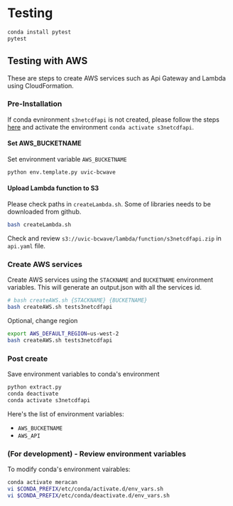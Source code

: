 # Testing

```bash 
conda install pytest
pytest
```



## Testing with AWS
These are steps to create AWS services such as Api Gateway and Lambda using CloudFormation.

### Pre-Installation
If conda evnironment `s3netcdfapi` is not created, please follow the steps [here](../README.md) and activate the environment `conda activate s3netcdfapi`.


#### Set AWS_BUCKETNAME
Set environment variable `AWS_BUCKETNAME`
```bash
python env.template.py uvic-bcwave
```

#### Upload Lambda function to S3
Please check paths in `createLambda.sh`. Some of libraries needs to be downloaded from github.
```bash
bash createLambda.sh
```
Check and review `s3://uvic-bcwave/lambda/function/s3netcdfapi.zip` in `api.yaml` file.

### Create AWS services
Create AWS services using the `STACKNAME` and `BUCKETNAME` environment variables. This will generate an output.json with all the services id.
```bash
# bash createAWS.sh {STACKNAME} {BUCKETNAME}
bash createAWS.sh tests3netcdfapi
```

Optional, change region
```bash
export AWS_DEFAULT_REGION=us-west-2
bash createAWS.sh tests3netcdfapi

```

### Post create
Save environment variables to conda's environment
```bash
python extract.py
conda deactivate
conda activate s3netcdfapi
```
Here's the list of environment variables:
- `AWS_BUCKETNAME`
- `AWS_API`

### (For development) - Review environment variables
To modify conda's environment vairables:
```bash
conda activate meracan
vi $CONDA_PREFIX/etc/conda/activate.d/env_vars.sh
vi $CONDA_PREFIX/etc/conda/deactivate.d/env_vars.sh
```